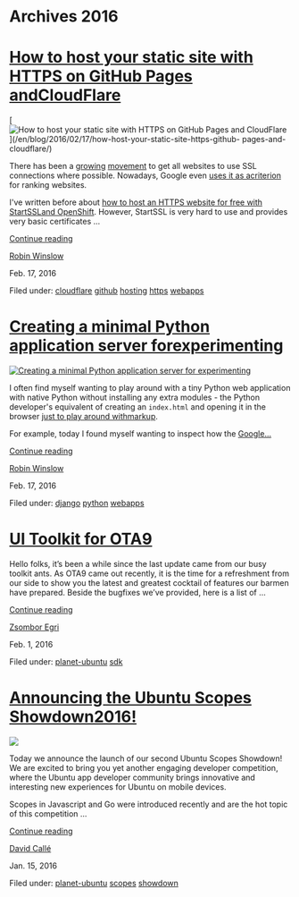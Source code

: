 





# Archives 2016





#  [How to host your static site with HTTPS on GitHub Pages andCloudFlare](/en/blog/2016/02/17/how-host-your-static-site-https-github-pages-and-cloudflare/)

[ ![How to host your static site with HTTPS on GitHub Pages and CloudFlare](/static/devportal_uploaded/b696cd2b-6ee6-487d-8800-028b3d304d8a-uploads/zinnia/github-ssl.png) ](/en/blog/2016/02/17/how-host-your-static-site-https-github-
pages-and-cloudflare/)

There has been a [growing](https://www.chapterthree.com/blog/why-your-site-should-be-using-https) [movement](https://www.youtube.com/watch?v=cBhZ6S0PFCY)
to get all websites to use SSL connections where possible. Nowadays, Google
even [uses it as acriterion](https://googlewebmastercentral.blogspot.co.uk/2014/08/https-as-ranking-signal.html) for ranking websites.

I've written before about [how to host an HTTPS website for free with StartSSLand OpenShift](https://robinwinslow.uk/2014/08/26/host-your-site-with-https-for-free/). However, StartSSL is very hard to use and provides very basic
certificates ...

[Continue reading](/en/blog/2016/02/17/how-host-your-static-site-https-github-pages-and-cloudflare/)

[Robin Winslow](/en/blog/authors/nottrobin/)

Feb. 17, 2016

Filed under: [cloudflare](/en/blog/tags/cloudflare/)
[github](/en/blog/tags/github/) [hosting](/en/blog/tags/hosting/)
[https](/en/blog/tags/https/) [webapps](/en/blog/tags/webapps/)

#  [Creating a minimal Python application server forexperimenting](/en/blog/2016/02/17/minimal-python-wsgi-application-server/)

[ ![Creating a minimal Python application server for experimenting](/static/devportal_uploaded/1fa616fb-1c41-480a-a504-4412353b1af3-uploads/zinnia/wsgi-snake.png) ](/en/blog/2016/02/17/minimal-python-wsgi-application-server/)

I often find myself wanting to play around with a tiny Python web application
with native Python without installing any extra modules - the Python
developer's equivalent of creating an `index.html` and opening it in the
browser [just to play around withmarkup](http://www.yourhtmlsource.com/myfirstsite/myfirstpage.html).

For example, today I found myself wanting to inspect how the [Google...](https://developers.google.com/api-client-library/python/)

[Continue reading](/en/blog/2016/02/17/minimal-python-wsgi-application-server/)

[Robin Winslow](/en/blog/authors/nottrobin/)

Feb. 17, 2016

Filed under: [django](/en/blog/tags/django/) [python](/en/blog/tags/python/)
[webapps](/en/blog/tags/webapps/)

#  [UI Toolkit for OTA9](/en/blog/2016/02/01/ui-toolkit-ota9/)

Hello folks, it’s been a while since the last update came from our busy
toolkit ants. As OTA9 came out recently, it is the time for a refreshment from
our side to show you the latest and greatest cocktail of features our barmen
have prepared. Beside the bugfixes we’ve provided, here is a list of ...

[Continue reading](/en/blog/2016/02/01/ui-toolkit-ota9/)

[Zsombor Egri](/en/blog/authors/zsombi/)

Feb. 1, 2016

Filed under: [planet-ubuntu](/en/blog/tags/planet-ubuntu/)
[sdk](/en/blog/tags/sdk/)

#  [Announcing the Ubuntu Scopes Showdown2016!](/en/blog/2016/01/15/announcing-ubuntu-scopes-showdown-2016/)

[![](https://developer.ubuntu.com/static/devportal_uploaded/14310d36-254f-4adf-9dfc-6b1ee1a15d4a-cms_page_media/1061/Adhoc_Ubuntu-Scope-Showdown-Banner_WEB.png)](https://developer.ubuntu.com/showdown)

Today we announce the launch of our second Ubuntu Scopes Showdown! We are
excited to bring you yet another engaging developer competition, where the
Ubuntu app developer community brings innovative and interesting new
experiences for Ubuntu on mobile devices.

Scopes in Javascript and Go were introduced recently and are the hot topic of
this competition ...

[Continue reading](/en/blog/2016/01/15/announcing-ubuntu-scopes-showdown-2016/)

[David Callé](/en/blog/authors/davidc3/)

Jan. 15, 2016

Filed under: [planet-ubuntu](/en/blog/tags/planet-ubuntu/)
[scopes](/en/blog/tags/scopes/) [showdown](/en/blog/tags/showdown/)








